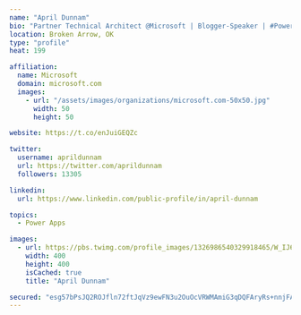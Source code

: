 ```yaml
---
name: "April Dunnam"
bio: "Partner Technical Architect @Microsoft | Blogger-Speaker | #PowerApps, #PowerAutomate, #Office365, #SharePoint | #WIT | #Karaoke Queen"
location: Broken Arrow, OK
type: "profile"
heat: 199

affiliation:
  name: Microsoft
  domain: microsoft.com
  images:
    - url: "/assets/images/organizations/microsoft.com-50x50.jpg"
      width: 50
      height: 50

website: https://t.co/enJuiGEQZc

twitter:
  username: aprildunnam
  url: https://twitter.com/aprildunnam
  followers: 13305

linkedin:
  url: https://www.linkedin.com/public-profile/in/april-dunnam

topics:
  - Power Apps

images:
  - url: https://pbs.twimg.com/profile_images/1326986540329918465/W_IJ6Ih2_400x400.jpg
    width: 400
    height: 400
    isCached: true
    title: "April Dunnam"

secured: "esg57bPsJQ2ROJfln72ftJqVz9ewFN3u2OuOcVRWMAmiG3qDQFAryRs+nnjFABiIvNKoZlkxYPyDrGr1dQuWsEzl2CQvrAMfGMfx2mZj/CkG9ooa+yBI8SdMt4a28k/yb2PeVXsCRb7LbYexfrpG02rAzff0rbcY0oQcDyWv2TLjPDlOxIEcnR1WP0S1sw+QbpKtF8AqQJHJedvp3JVYJM6aglE7z0emRE5lNjnlrzI7PYQVzeEOKt/hk+cDdZQFvKgtTbxwfmS9rbT9ypKfGWQSCNMn+3mefEaBuR3Fl1aLmtNQnhYbWYVWrSB08BZ0enhE5gC1EycJQ+aPjxRn7wl1bZZNIE5cRug7X3WR3MV5H1B+8zOlstNmj0AWvriphsbLsYYJaR8MZXvLZtRd7DJU+s+mVtqJ9xP3odP97DE=;WK3oW1igTKhtBL4AKugW/Q=="
---
```


